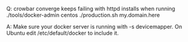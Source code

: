 Q:  crowbar converge keeps failing with httpd installs when running ./tools/docker-admin centos ./production.sh my.domain.here

A: Make sure your docker server is running with -s devicemapper.  On Ubuntu edit /etc/default/docker to include it.

